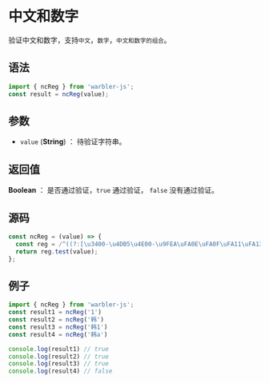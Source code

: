 
# 中文和数字

验证中文和数字，支持`中文`，`数字`，`中文和数字的组合`。

## 语法

```js
import { ncReg } from 'warbler-js';
const result = ncReg(value);
```

## 参数

- `value` (**String**) ： 待验证字符串。

## 返回值

**Boolean** ： 是否通过验证，`true` 通过验证， `false` 没有通过验证。

## 源码

```js
const ncReg = (value) => {
  const reg = /^((?:[\u3400-\u4DB5\u4E00-\u9FEA\uFA0E\uFA0F\uFA11\uFA13\uFA14\uFA1F\uFA21\uFA23\uFA24\uFA27-\uFA29]|[\uD840-\uD868\uD86A-\uD86C\uD86F-\uD872\uD874-\uD879][\uDC00-\uDFFF]|\uD869[\uDC00-\uDED6\uDF00-\uDFFF]|\uD86D[\uDC00-\uDF34\uDF40-\uDFFF]|\uD86E[\uDC00-\uDC1D\uDC20-\uDFFF]|\uD873[\uDC00-\uDEA1\uDEB0-\uDFFF]|\uD87A[\uDC00-\uDFE0])|(\d))+$/;
  return reg.test(value);
};
```

## 例子

```js
import { ncReg } from 'warbler-js';
const result1 = ncReg('1')
const result2 = ncReg('韩')
const result3 = ncReg('韩1')
const result4 = ncReg('韩a')

console.log(result1) // true
console.log(result2) // true
console.log(result3) // true
console.log(result4) // false
```
